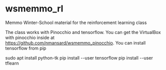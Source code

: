 # wsmemmo_rl
Memmo Winter-School material for the reinforcement learning class

The class works with Pinocchio and tensorflow. 
You can get the VirtualBox with pinocchio inside at https://github.com/nmansard/wsmemmo_pinocchio.
You can install tensorflow from pip

sudo apt install python-tk
pip install --user tensorflow
pip install --user tflearn


